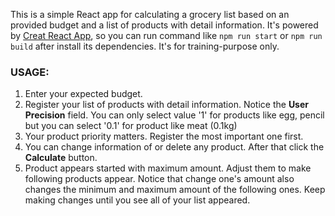 This is a simple React app for calculating a grocery list based on an provided budget and a list of products with detail information. It's powered by [Creat React App](https://facebook.github.io/create-react-app/), so you can run command like `npm run start` or `npm run build` after install its dependencies. It's for training-purpose only.

### USAGE:
1. Enter your expected budget.
2. Register your list of products with detail information. Notice the **User Precision** field. You can only select value '1' for products like egg, pencil but you can select '0.1' for product like meat (0.1kg)
3. Your product priority matters. Register the most important one first. 
4. You can change information of or delete any product. After that click the **Calculate** button.
5. Product appears started with maximum amount. Adjust them to make following products appear. Notice that change one's amount also changes the minimum and maximum amount of the following ones. Keep making changes until you see all of your list appeared.